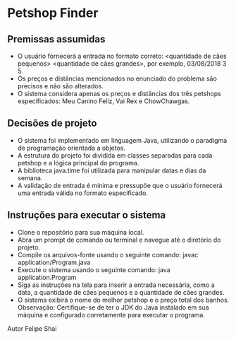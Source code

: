 # Petshop Finder
## Premissas assumidas
* O usuário fornecerá a entrada no formato correto: <data> <quantidade de cães pequenos> <quantidade de cães grandes>, por exemplo, 03/08/2018 3 5.
* Os preços e distâncias mencionados no enunciado do problema são precisos e não são alterados.
* O sistema considera apenas os preços e distâncias dos três petshops especificados: Meu Canino Feliz, Vai Rex e ChowChawgas. 
## Decisões de projeto
* O sistema foi implementado em linguagem Java, utilizando o paradigma de programação orientada a objetos.
* A estrutura do projeto foi dividida em classes separadas para cada petshop e a lógica principal do programa.
* A biblioteca java.time foi utilizada para manipular datas e dias da semana.
* A validação de entrada é mínima e pressupõe que o usuário fornecerá uma entrada válida no formato especificado.
## Instruções para executar o sistema
* Clone o repositório para sua máquina local.
* Abra um prompt de comando ou terminal e navegue até o diretório do projeto.
* Compile os arquivos-fonte usando o seguinte comando:
javac application/Program.java
* Execute o sistema usando o seguinte comando:
java application.Program
* Siga as instruções na tela para inserir a entrada necessária, como a data, a quantidade de cães pequenos e a quantidade de cães grandes.
* O sistema exibirá o nome do melhor petshop e o preço total dos banhos.
Observação: Certifique-se de ter o JDK do Java instalado em sua máquina e configurado corretamente para executar o programa.

Autor
Felipe Shai
